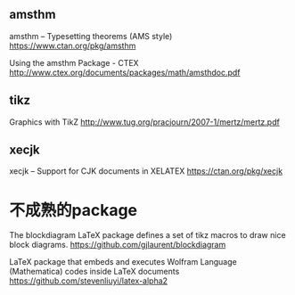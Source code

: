 
## amsthm

amsthm – Typesetting theorems (AMS style) https://www.ctan.org/pkg/amsthm

Using the amsthm Package - CTEX http://www.ctex.org/documents/packages/math/amsthdoc.pdf


## tikz

Graphics with TikZ http://www.tug.org/pracjourn/2007-1/mertz/mertz.pdf

## xecjk

xecjk – Support for CJK documents in XELATEX https://ctan.org/pkg/xecjk

# 不成熟的package

The blockdiagram LaTeX package defines a set of tikz macros to draw nice block diagrams. https://github.com/gjlaurent/blockdiagram

LaTeX package that embeds and executes Wolfram Language (Mathematica) codes inside LaTeX documents https://github.com/stevenliuyi/latex-alpha2

